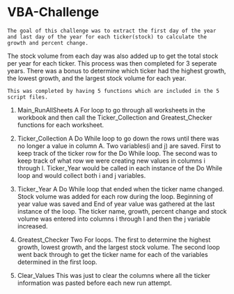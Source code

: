 # VBA-Challenge

	The goal of this challenge was to extract the first day of the year and last day of the year for each ticker(stock) to calculate the growth and percent change.
The stock volume from each day was also added up to get the total stock per year for each ticker.  This process was then completed for 3 seperate years.
	There was a bonus to determine which ticker had the highest growth, the lowest growth, and the largest stock volume for each year.

	This was completed by having 5 functions which are included in the 5 script files.

1)  Main_RunAllSheets
	A For loop to go through all worksheets in the workbook and then call the Ticker_Collection and Greatest_Checker functions for each worksheet.

2)  Ticker_Collection
	A Do While loop to go down the rows until there was no longer a value in column A.
	Two variables(i and j) are saved.  First to keep track of the ticker row for the Do While loop.
	The second was to keep track of what row we were creating new values in columns i through l.
	Ticker_Year would be called in each instance of the Do While loop and would collect both i and j variables.

3)  Ticker_Year
	A Do While loop that ended when the ticker name changed.
	Stock volume was added for each row during the loop.
	Beginning of year value was saved and End of year value was gathered at the last instance of the loop.
	The ticker name, growth, percent change and stock volume was entered into columns i through l and then the j variable increased.

4)  Greatest_Checker
	Two For loops.  The first to determine the highest growth, lowest growth, and the largest stock volume.
	The second loop went back through to get the ticker name for each of the variables determined in the first loop.

5)  Clear_Values
	This was just to clear the columns where all the ticker information was pasted before each new run attempt.
